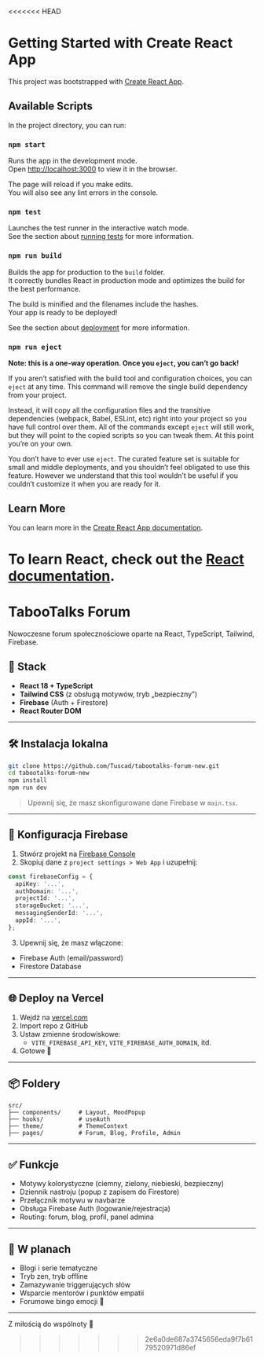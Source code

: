 <<<<<<< HEAD
# Getting Started with Create React App

This project was bootstrapped with [Create React App](https://github.com/facebook/create-react-app).

## Available Scripts

In the project directory, you can run:

### `npm start`

Runs the app in the development mode.\
Open [http://localhost:3000](http://localhost:3000) to view it in the browser.

The page will reload if you make edits.\
You will also see any lint errors in the console.

### `npm test`

Launches the test runner in the interactive watch mode.\
See the section about [running tests](https://facebook.github.io/create-react-app/docs/running-tests) for more information.

### `npm run build`

Builds the app for production to the `build` folder.\
It correctly bundles React in production mode and optimizes the build for the best performance.

The build is minified and the filenames include the hashes.\
Your app is ready to be deployed!

See the section about [deployment](https://facebook.github.io/create-react-app/docs/deployment) for more information.

### `npm run eject`

**Note: this is a one-way operation. Once you `eject`, you can’t go back!**

If you aren’t satisfied with the build tool and configuration choices, you can `eject` at any time. This command will remove the single build dependency from your project.

Instead, it will copy all the configuration files and the transitive dependencies (webpack, Babel, ESLint, etc) right into your project so you have full control over them. All of the commands except `eject` will still work, but they will point to the copied scripts so you can tweak them. At this point you’re on your own.

You don’t have to ever use `eject`. The curated feature set is suitable for small and middle deployments, and you shouldn’t feel obligated to use this feature. However we understand that this tool wouldn’t be useful if you couldn’t customize it when you are ready for it.

## Learn More

You can learn more in the [Create React App documentation](https://facebook.github.io/create-react-app/docs/getting-started).

To learn React, check out the [React documentation](https://reactjs.org/).
=======
# TabooTalks Forum

Nowoczesne forum społecznościowe oparte na React, TypeScript, Tailwind, Firebase.

## 🚀 Stack

- **React 18 + TypeScript**
- **Tailwind CSS** (z obsługą motywów, tryb „bezpieczny”)
- **Firebase** (Auth + Firestore)
- **React Router DOM**

---

## 🛠️ Instalacja lokalna

```bash
git clone https://github.com/Tuscad/tabootalks-forum-new.git
cd tabootalks-forum-new
npm install
npm run dev
```

> Upewnij się, że masz skonfigurowane dane Firebase w `main.tsx`.

---

## 🔐 Konfiguracja Firebase

1. Stwórz projekt na [Firebase Console](https://console.firebase.google.com/)
2. Skopiuj dane z `project settings > Web App` i uzupełnij:

```ts
const firebaseConfig = {
  apiKey: '...',
  authDomain: '...',
  projectId: '...',
  storageBucket: '...',
  messagingSenderId: '...',
  appId: '...',
};
```

3. Upewnij się, że masz włączone:
- Firebase Auth (email/password)
- Firestore Database

---

## 🌐 Deploy na Vercel

1. Wejdź na [vercel.com](https://vercel.com/)
2. Import repo z GitHub
3. Ustaw zmienne środowiskowe:
   - `VITE_FIREBASE_API_KEY`, `VITE_FIREBASE_AUTH_DOMAIN`, itd.
4. Gotowe 🚀

---

## 📦 Foldery

```
src/
├── components/     # Layout, MoodPopup
├── hooks/          # useAuth
├── theme/          # ThemeContext
├── pages/          # Forum, Blog, Profile, Admin
```

---

## ✅ Funkcje

- Motywy kolorystyczne (ciemny, zielony, niebieski, bezpieczny)
- Dziennik nastroju (popup z zapisem do Firestore)
- Przełącznik motywu w navbarze
- Obsługa Firebase Auth (logowanie/rejestracja)
- Routing: forum, blog, profil, panel admina

---

## 🧩 W planach

- Blogi i serie tematyczne
- Tryb zen, tryb offline
- Zamazywanie triggerujących słów
- Wsparcie mentorów i punktów empatii
- Forumowe bingo emocji 🎲

---

Z miłością do wspólnoty 💙
>>>>>>> 2e6a0de687a3745656eda9f7b6179520971d86ef

